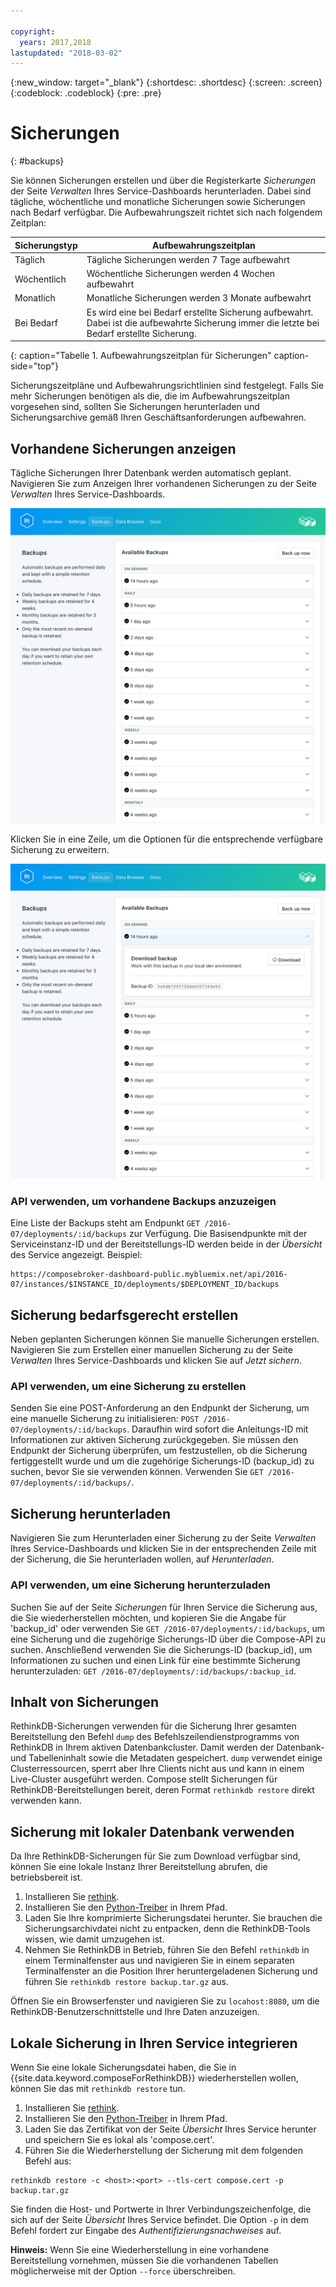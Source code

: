 ```yaml
---

copyright:
  years: 2017,2018
lastupdated: "2018-03-02"
---
```


{:new_window: target="_blank"}
{:shortdesc: .shortdesc}
{:screen: .screen}
{:codeblock: .codeblock}
{:pre: .pre}

# Sicherungen
{: #backups}

Sie können Sicherungen erstellen und über die Registerkarte _Sicherungen_ der Seite _Verwalten_ Ihres Service-Dashboards herunterladen. Dabei sind tägliche, wöchentliche und monatliche Sicherungen sowie Sicherungen nach Bedarf verfügbar. Die Aufbewahrungszeit richtet sich nach folgendem Zeitplan:

Sicherungstyp|Aufbewahrungszeitplan
----------|-----------
Täglich|Tägliche Sicherungen werden 7 Tage aufbewahrt
Wöchentlich|Wöchentliche Sicherungen werden 4 Wochen aufbewahrt
Monatlich|Monatliche Sicherungen werden 3 Monate aufbewahrt
Bei Bedarf|Es wird eine bei Bedarf erstellte Sicherung aufbewahrt. Dabei ist die aufbewahrte Sicherung immer die letzte bei Bedarf erstellte Sicherung.
{: caption="Tabelle 1. Aufbewahrungszeitplan für Sicherungen" caption-side="top"}

Sicherungszeitpläne und Aufbewahrungsrichtlinien sind festgelegt. Falls Sie mehr Sicherungen benötigen als die, die im Aufbewahrungszeitplan vorgesehen sind, sollten Sie Sicherungen herunterladen und Sicherungsarchive gemäß Ihren Geschäftsanforderungen aufbewahren.

## Vorhandene Sicherungen anzeigen

Tägliche Sicherungen Ihrer Datenbank werden automatisch geplant. Navigieren Sie zum Anzeigen Ihrer vorhandenen Sicherungen zu der Seite *Verwalten* Ihres Service-Dashboards. 

  ![Sicherungen](./images/rethink-backups-show.png "Liste der Sicherungen im Service-Dashboard")

Klicken Sie in eine Zeile, um die Optionen für die entsprechende verfügbare Sicherung zu erweitern.

  ![Sicherungsoptionen](./images/rethink-backups-options.png "Optionen für eine Sicherung.") 

### API verwenden, um vorhandene Backups anzuzeigen

Eine Liste der Backups steht am Endpunkt `GET /2016-07/deployments/:id/backups` zur Verfügung. Die Basisendpunkte mit der Serviceinstanz-ID und der Bereitstellungs-ID werden beide in der _Übersicht_ des Service angezeigt. Beispiel: 
``` 
https://composebroker-dashboard-public.mybluemix.net/api/2016-07/instances/$INSTANCE_ID/deployments/$DEPLOYMENT_ID/backups
```  

## Sicherung bedarfsgerecht erstellen

Neben geplanten Sicherungen können Sie manuelle Sicherungen erstellen. Navigieren Sie zum Erstellen einer manuellen Sicherung zu der Seite *Verwalten* Ihres Service-Dashboards und klicken Sie auf *Jetzt sichern*.

### API verwenden, um eine Sicherung zu erstellen

Senden Sie eine POST-Anforderung an den Endpunkt der Sicherung, um eine manuelle Sicherung zu initialisieren: `POST /2016-07/deployments/:id/backups`. Daraufhin wird sofort die Anleitungs-ID mit Informationen zur aktiven Sicherung zurückgegeben. Sie müssen den Endpunkt der Sicherung überprüfen, um festzustellen, ob die Sicherung fertiggestellt wurde und um die zugehörige Sicherungs-ID (backup_id) zu suchen, bevor Sie sie verwenden können. Verwenden Sie `GET /2016-07/deployments/:id/backups/`.

## Sicherung herunterladen

Navigieren Sie zum Herunterladen einer Sicherung zu der Seite *Verwalten* Ihres Service-Dashboards und klicken Sie in der entsprechenden Zeile mit der Sicherung, die Sie herunterladen wollen, auf *Herunterladen*.

### API verwenden, um eine Sicherung herunterzuladen

Suchen Sie auf der Seite _Sicherungen_ für Ihren Service die Sicherung aus, die Sie wiederherstellen möchten, und kopieren Sie die Angabe für 'backup_id' oder verwenden Sie `GET /2016-07/deployments/:id/backups`, um eine Sicherung und die zugehörige Sicherungs-ID über die Compose-API zu suchen. Anschließend verwenden Sie die Sicherungs-ID (backup_id), um Informationen zu suchen und einen Link für eine bestimmte Sicherung herunterzuladen: `GET /2016-07/deployments/:id/backups/:backup_id`.

## Inhalt von Sicherungen

RethinkDB-Sicherungen verwenden für die Sicherung Ihrer gesamten Bereitstellung den Befehl `dump` des Befehlszeilendienstprogramms von RethinkDB in Ihrem aktiven Datenbankcluster. Damit werden der Datenbank- und Tabelleninhalt sowie die Metadaten gespeichert. `dump` verwendet einige Clusterressourcen, sperrt aber Ihre Clients nicht aus und kann in einem Live-Cluster ausgeführt werden. Compose stellt Sicherungen für RethinkDB-Bereitstellungen bereit, deren Format `rethinkdb restore` direkt verwenden kann.

## Sicherung mit lokaler Datenbank verwenden

Da Ihre RethinkDB-Sicherungen für Sie zum Download verfügbar sind, können Sie eine lokale Instanz Ihrer Bereitstellung abrufen, die betriebsbereit ist.

1. Installieren Sie [rethink](https://www.rethinkdb.com/docs/install/).
2. Installieren Sie den [Python-Treiber](https://www.rethinkdb.com/docs/install-drivers/python/) in Ihrem Pfad.
3. Laden Sie Ihre komprimierte Sicherungsdatei herunter. Sie brauchen die Sicherungsarchivdatei nicht zu entpacken, denn die RethinkDB-Tools wissen, wie damit umzugehen ist.
4. Nehmen Sie RethinkDB in Betrieb, führen Sie den Befehl `rethinkdb` in einem Terminalfenster aus und navigieren Sie in einem separaten Terminalfenster an die Position Ihrer heruntergeladenen Sicherung und führen Sie `rethinkdb restore backup.tar.gz` aus.

Öffnen Sie ein Browserfenster und navigieren Sie zu `locahost:8080`, um die RethinkDB-Benutzerschnittstelle und Ihre Daten anzuzeigen.

## Lokale Sicherung in Ihren Service integrieren

Wenn Sie eine lokale Sicherungsdatei haben, die Sie in {{site.data.keyword.composeForRethinkDB}} wiederherstellen wollen, können Sie das mit `rethinkdb restore` tun.

1. Installieren Sie [rethink](https://www.rethinkdb.com/docs/install/).
2. Installieren Sie den [Python-Treiber](https://www.rethinkdb.com/docs/install-drivers/python/) in Ihrem Pfad.
3. Laden Sie das Zertifikat von der Seite *Übersicht* Ihres Service herunter und speichern Sie es lokal als 'compose.cert'.
4. Führen Sie die Wiederherstellung der Sicherung mit dem folgenden Befehl aus:

  ```
  rethinkdb restore -c <host>:<port> --tls-cert compose.cert -p backup.tar.gz
  ```

Sie finden die Host- und Portwerte in Ihrer Verbindungszeichenfolge, die sich auf der Seite *Übersicht* Ihres Service befindet. Die Option `-p` in dem Befehl fordert zur Eingabe des _Authentifizierungsnachweises_ auf.

**Hinweis:** Wenn Sie eine Wiederherstellung in eine vorhandene Bereitstellung vornehmen, müssen Sie die vorhandenen Tabellen möglicherweise mit der Option `--force` überschreiben.
